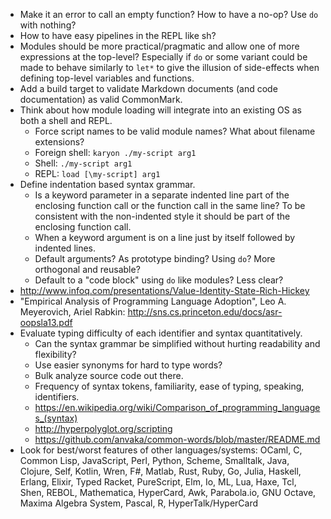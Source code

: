- Make it an error to call an empty function? How to have a no-op? Use `do` with nothing?
- How to have easy pipelines in the REPL like sh?
- Modules should be more practical/pragmatic and allow one of more expressions at the top-level? Especially if `do` or some variant could be made to behave similarly to `let*` to give the illusion of side-effects when defining top-level variables and functions.
- Add a build target to validate Markdown documents (and code documentation) as valid CommonMark.
- Think about how module loading will integrate into an existing OS as both a shell and REPL.
  - Force script names to be valid module names? What about filename extensions?
  - Foreign shell: `karyon ./my-script arg1`
  - Shell: `./my-script arg1`
  - REPL: `load [\my-script] arg1`
- Define indentation based syntax grammar.
  - Is a keyword parameter in a separate indented line part of the enclosing function call or the function call in the same line? To be consistent with the non-indented style it should be part of the enclosing function call.
  - When a keyword argument is on a line just by itself followed by indented lines.
  - Default arguments? As prototype binding? Using `do`? More orthogonal and reusable?
  - Default to a "code block" using `do` like modules? Less clear?
- http://www.infoq.com/presentations/Value-Identity-State-Rich-Hickey
- "Empirical Analysis of Programming Language Adoption", Leo A. Meyerovich, Ariel Rabkin: http://sns.cs.princeton.edu/docs/asr-oopsla13.pdf
- Evaluate typing difficulty of each identifier and syntax quantitatively.
  - Can the syntax grammar be simplified without hurting readability and flexibility?
  - Use easier synonyms for hard to type words?
  - Bulk analyze source code out there.
  - Frequency of syntax tokens, familiarity, ease of typing, speaking, identifiers.
  - https://en.wikipedia.org/wiki/Comparison_of_programming_languages_(syntax)
  - http://hyperpolyglot.org/scripting
  - https://github.com/anvaka/common-words/blob/master/README.md
- Look for best/worst features of other languages/systems: OCaml, C, Common Lisp, JavaScript, Perl, Python, Scheme, Smalltalk, Java, Clojure, Self, Kotlin, Wren, F#, Matlab, Rust, Ruby, Go, Julia, Haskell, Erlang, Elixir, Typed Racket, PureScript, Elm, Io, ML, Lua, Haxe, Tcl, Shen, REBOL, Mathematica, HyperCard, Awk, Parabola.io, GNU Octave, Maxima Algebra System, Pascal, R, HyperTalk/HyperCard
